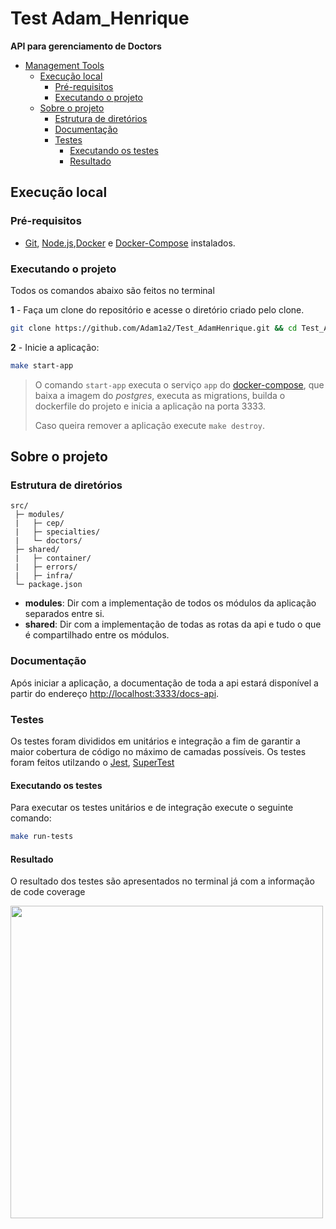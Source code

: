 # Test Adam_Henrique

**API para gerenciamento de Doctors**

- [Management Tools](#management-tools)
  - [Execução local](#execução-local)
    - [Pré-requisitos](#pré-requisitos)
    - [Executando o projeto](#executando-o-projeto)
  - [Sobre o projeto](#sobre-o-projeto)
    - [Estrutura de diretórios](#estrutura-de-diretórios)
    - [Documentação](#documentação)
    - [Testes](#testes)
      - [Executando os testes](#executando-os-testes)
      - [Resultado](#resultado)



## Execução local

### Pré-requisitos

- [Git](https://git-scm.com/download/), [Node.js](https://nodejs.org/en/download/),[Docker](https://docs.docker.com/get-docker/) e [Docker-Compose](https://docs.docker.com/compose/install/) instalados.

### Executando o projeto

Todos os comandos abaixo são feitos no terminal

**1** - Faça um clone do repositório e acesse o diretório criado pelo clone.

```sh
git clone https://github.com/Adam1a2/Test_AdamHenrique.git && cd Test_AdamHenrique
```

**2** - Inicie a aplicação:

```sh
make start-app
```

> O comando `start-app` executa o serviço `app` do [docker-compose](./docker-compose.yml), que baixa a imagem do _postgres_, executa as migrations, builda o dockerfile do projeto e inicia a aplicação na porta 3333.
>
> Caso queira remover a aplicação execute `make destroy`.

## Sobre o projeto

### Estrutura de diretórios

```
src/
 ├─ modules/
 |   ├─ cep/
 |   ├─ specialties/
 |   └─ doctors/
 ├─ shared/
 |   ├─ container/
 |   ├─ errors/
 |   ├─ infra/
 └─ package.json
```

- **modules**: Dir com a implementação de todos os módulos da aplicação separados entre si.
- **shared**: Dir com a implementação de todas as rotas da api e tudo o que é compartilhado entre os módulos.

### Documentação

Após iniciar a aplicação, a documentação de toda a api estará disponível a partir do endereço <http://localhost:3333/docs-api>.

### Testes

Os testes foram divididos em unitários e integração a fim de garantir a maior cobertura de código no máximo de camadas possíveis. Os testes foram feitos utilzando o [Jest](https://www.npmjs.com/package/jest), [SuperTest](https://www.npmjs.com/package/supertest)
#### Executando os testes

Para executar os testes unitários e de integração execute o seguinte comando:

```sh
make run-tests
```

#### Resultado

O resultado dos testes são apresentados no terminal já com a informação de code coverage

<img src=https://user-images.githubusercontent.com/79374233/132604052-a79cc1e2-ddbf-4a8c-a48c-9268545b63b4.png height="500">
